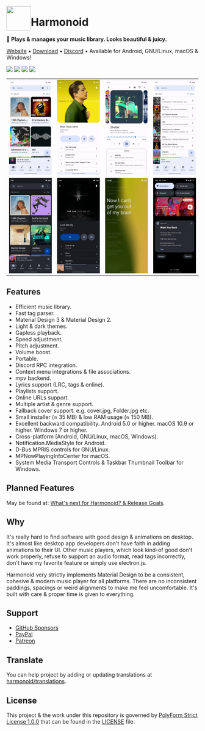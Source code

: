 <img align="left" src="https://user-images.githubusercontent.com/28951144/190144379-364185ea-3e3e-4f41-87fd-9581acfc7f7f.png" width="64" height="64"></img>

<h1 align="left">Harmonoid</h1>

**🎵 Plays & manages your music library. Looks beautiful & juicy.**

[Website](https://harmonoid.com) • [Download](https://harmonoid.com/downloads) • [Discord](https://discord.gg/2Rc3edFWd8) • Available for Android, GNU/Linux, macOS & Windows!

![](https://github.com/harmonoid/harmonoid/blob/assets/win32/0.webp?raw=true)
![](https://github.com/harmonoid/harmonoid/blob/assets/win32/1.webp?raw=true)
![](https://github.com/harmonoid/harmonoid/blob/assets/win32/2.webp?raw=true)
![](https://github.com/harmonoid/harmonoid/blob/assets/win32/3.webp?raw=true)

<table>
  <tr>
    <td>
      <img src='https://github.com/harmonoid/harmonoid/blob/assets/android/0.webp?raw=true'>
    </td>
    <td>
      <img src='https://github.com/harmonoid/harmonoid/blob/assets/android/1.webp?raw=true'>
    </td>
    <td>
      <img src='https://github.com/harmonoid/harmonoid/blob/assets/android/2.webp?raw=true'>
    </td>
    <td>
      <img src='https://github.com/harmonoid/harmonoid/blob/assets/android/3.webp?raw=true'>
    </td>
  </tr>
  <tr>
    <td>
      <img src='https://github.com/harmonoid/harmonoid/blob/assets/android/4.webp?raw=true'>
    </td>
    <td>
      <img src='https://github.com/harmonoid/harmonoid/blob/assets/android/5.webp?raw=true'>
    </td>
    <td>
      <img src='https://github.com/harmonoid/harmonoid/blob/assets/android/6.webp?raw=true'>
    </td>
    <td>
      <img src='https://github.com/harmonoid/harmonoid/blob/assets/android/7.webp?raw=true'>
    </td>
  </tr>
</table>

## Features

- Efficient music library.
- Fast tag parser.
- Material Design 3 & Material Design 2.
- Light & dark themes.
- Gapless playback.
- Speed adjustment.
- Pitch adjustment.
- Volume boost.
- Portable.
- Discord RPC integration.
- Context menu integrations & file associations.
- mpv backend.
- Lyrics support (LRC, tags & online).
- Playlists support.
- Online URLs support.
- Multiple artist & genre support.
- Fallback cover support. e.g. cover.jpg, Folder.jpg etc.
- Small installer (≈ 35 MB) & low RAM usage (≈ 150 MB).
- Excellent backward compatibility. Android 5.0 or higher. macOS 10.9 or higher. Windows 7 or higher.
- Cross-platform (Android, GNU/Linux, macOS, Windows).
- Notification.MediaStyle for Android.
- D-Bus MPRIS controls for GNU/Linux.
- MPNowPlayingInfoCenter for macOS.
- System Media Transport Controls & Taskbar Thumbnail Toolbar for Windows.

## Planned Features

May be found at: [What's next for Harmonoid? & Release Goals](https://github.com/harmonoid/harmonoid/issues/348).

## Why

It's really hard to find software with good design & animations on desktop. It's almost like desktop app developers don't have faith in adding animations to their UI. Other music players, which look kind-of good don't work properly, refuse to support an audio format, read tags incorrectly, don't have my favorite feature or simply use electron.js.

Harmonoid very strictly implements Material Design to be a consistent, cohesive & modern music player for all platforms. There are no inconsistent paddings, spacings or weird alignments to make me feel uncomfortable. It's built with care & proper time is given to everything.

## Support

- [GitHub Sponsors](https://github.com/sponsors/alexmercerind)
- [PayPal](https://paypal.me/alexmercerind)
- [Patreon](https://patreon.com/harmonoid)

## Translate

You can help project by adding or updating translations at [harmonoid/translations](https://github.com/harmonoid/translations).

## License

This project & the work under this repository is governed by [PolyForm Strict License 1.0.0](https://polyformproject.org/licenses/strict/1.0.0) that can be found in the [LICENSE](https://github.com/harmonoid/harmonoid/blob/master/LICENSE) file.

